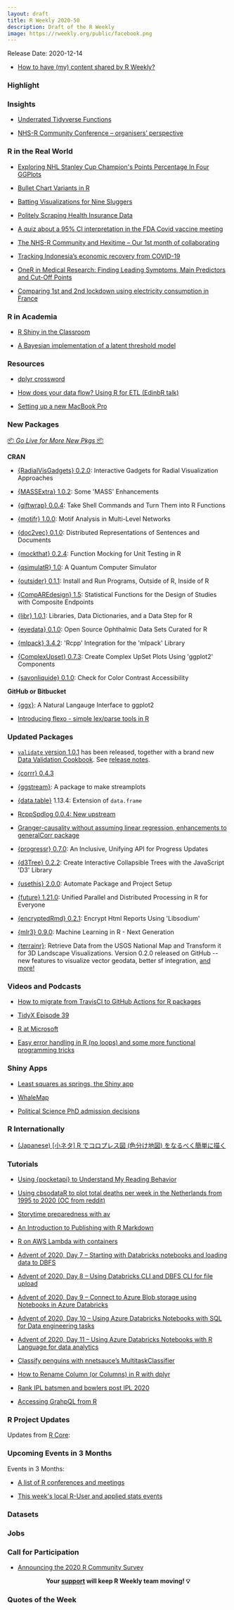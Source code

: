 ```yaml
---
layout: draft
title: R Weekly 2020-50
description: Draft of the R Weekly
image: https://rweekly.org/public/facebook.png
---
```


Release Date: 2020-12-14

+ [How to have (my) content shared by R Weekly?](https://github.com/rweekly/rweekly.org#how-to-have-my-content-shared-by-r-weekly)


###  Highlight


### Insights

+ [Underrated Tidyverse Functions](https://hugo-portfolio-example.netlify.app/projects/tidyverse_functions/)

+ [NHS-R Community Conference – organisers’ perspective](https://nhsrcommunity.com/blog/nhs-r-community-conference-organisers-perspective/)

### R in the Real World

+ [Exploring NHL Stanley Cup Champion's Points Percentage In Four GGPlots](https://jlaw.netlify.app/2020/12/01/exploring-nhl-stanley-cup-champion-s-points-percentage-in-four-ggplots/)

+ [Bullet Chart Variants in R](https://themockup.blog/posts/2020-11-29-bullet-chart-variants-in-r/)

+ [Batting Visualizations for Nine Sluggers](https://baseballwithr.wordpress.com/2020/12/07/batting-visualizations-for-nine-sluggers/)

+ [Politely Scraping Health Insurance Data](https://joshfangmeier.netlify.app/post/2020-11-28-politely-scraping-health-insurance-data/)

+ [A quiz about a 95% CI interpretation in the FDA Covid vaccine meeting](http://skranz.github.io//r/2020/12/11/CovidVaccineFDAHearingCI.html)

+ [The NHS-R Community and Hexitime – Our 1st month of collaborating](https://nhsrcommunity.com/blog/the-nhs-r-community-and-hexitime-our-1st-month-of-collaborating/)

+ [Tracking Indonesia’s economic recovery from COVID-19](https://r-posts.com/tracking-indonesias-economic-recovery-from-covid-19/)

+ [OneR in Medical Research: Finding Leading Symptoms, Main Predictors and Cut-Off Points](https://blog.ephorie.de/oner-in-medical-research-finding-leading-symptoms-main-predictors-and-cut-off-points)

+ [Comparing 1st and 2nd lockdown using electricity consumption in France](/article/2020-12/electricity-conso-france/)


###  R in Academia

+ [R Shiny in the Classroom](https://r-posts.com/r-shiny-in-the-classroom/)

+ [A Bayesian implementation of a latent threshold model](https://www.rdatagen.net/post/a-latent-threshold-model-to-estimate-treatment-effects/)

###  Resources

+ [dplyr crossword](https://karaman.is/blog/2020/12/dplyr-crossword/)

+ [How does your data flow? Using R for ETL (EdinbR talk)](https://scottishsnow.wordpress.com/2020/12/08/how-data-flow/)

+ [Setting up a new MacBook Pro](https://www.garrickadenbuie.com/blog/setting-up-a-new-macbook-pro/)

###  New Packages

<p class="added-hostname"><a href="https://rweekly.org/live" target="_blank" class="externalLink">📦 <i>Go Live for More New Pkgs</i> 📦</a></p>

**CRAN**

+ [{RadialVisGadgets} 0.2.0](https://cran.r-project.org/package=RadialVisGadgets): Interactive Gadgets for Radial Visualization Approaches

+ [{MASSExtra} 1.0.2](https://cran.r-project.org/package=MASSExtra): Some 'MASS' Enhancements

+ [{giftwrap} 0.0.4](https://cran.r-project.org/package=giftwrap): Take Shell Commands and Turn Them into R Functions

+ [{motifr} 1.0.0](https://cran.r-project.org/package=motifr): Motif Analysis in Multi-Level Networks

+ [{doc2vec} 0.1.0](https://cran.r-project.org/package=doc2vec): Distributed Representations of Sentences and Documents

+ [{mockthat} 0.2.4](https://cran.r-project.org/package=mockthat): Function Mocking for Unit Testing in R

+ [{qsimulatR} 1.0](https://cran.r-project.org/package=qsimulatR): A Quantum Computer Simulator

+ [{outsider} 0.1.1](https://cran.r-project.org/package=outsider): Install and Run Programs, Outside of R, Inside of R

+ [{CompAREdesign} 1.5](https://cran.r-project.org/package=CompAREdesign): Statistical Functions for the Design of Studies with Composite Endpoints

+ [{libr} 1.0.1](https://cran.r-project.org/package=libr): Libraries, Data Dictionaries, and a Data Step for R

+ [{eyedata} 0.1.0](https://cran.r-project.org/package=eyedata): Open Source Ophthalmic Data Sets Curated for R

+ [{mlpack} 3.4.2](https://cran.r-project.org/package=mlpack): 'Rcpp' Integration for the 'mlpack' Library

+ [{ComplexUpset} 0.7.3](https://cran.r-project.org/package=ComplexUpset): Create Complex UpSet Plots Using 'ggplot2' Components

+ [{savonliquide} 0.1.0](https://cran.r-project.org/package=savonliquide): Check for Color Contrast Accessibility


**GitHub or Bitbucket**

+ [{ggx}](https://github.com/brandmaier/ggx): A Natural Langauge Interface to ggplot2

+ [Introducing flexo - simple lex/parse tools in R](https://coolbutuseless.github.io/2020/12/07/introducing-flexo-simple-lex/parse-tools-in-r/)

### Updated Packages

+ [`validate` version 1.0.1](https://cran.r-project.org/package=validate) has been released, together with a brand new 
  [Data Validation Cookbook](https://data-cleaning.github.io/validate/). See [release notes](http://www.markvanderloo.eu/yaRb/2020/12/08/validate-1-0-1-new-features-and-a-cookbook/).
  
+ [{corrr} 0.4.3](https://www.tidyverse.org/blog/2020/12/corrr-0-4-3/)
  
+ [{ggstream}](https://github.com/davidsjoberg/ggstream): A package to make streamplots 
  
+ [{data.table}](https://github.com/Rdatatable/data.table) 1.13.4: Extension of `data.frame`

+ [RcppSpdlog 0.0.4: New upstream](http://dirk.eddelbuettel.com/blog/2020/12/11#rcppspdlog_0.0.4)

+ [Granger-causality without assuming linear regression, enhancements to generalCorr package](https://r-posts.com/granger-causality-without-assuming-linear-regression-enhancements-to-generalcorr-package/)

+ [{progressr} 0.7.0](https://cran.r-project.org/package=progressr): An Inclusive, Unifying API for Progress Updates

+ [{d3Tree} 0.2.2](https://cran.r-project.org/package=d3Tree): Create Interactive Collapsible Trees with the JavaScript 'D3' Library

+ [{usethis} 2.0.0](https://cran.r-project.org/package=usethis): Automate Package and Project Setup

+ [{future} 1.21.0](https://cran.r-project.org/package=future): Unified Parallel and Distributed Processing in R for Everyone

+ [{encryptedRmd} 0.2.1](https://cran.r-project.org/package=encryptedRmd): Encrypt Html Reports Using 'Libsodium'

+ [{mlr3} 0.9.0](https://cran.r-project.org/package=mlr3): Machine Learning in R - Next Generation

+ [{terrainr}](https://github.com/mikemahoney218/terrainr): Retrieve Data from the USGS National Map and Transform it for 3D Landscape Visualizations. Version 0.2.0 released on GitHub -- new features to visualize vector geodata, better sf integration, [and more!](https://github.com/mikemahoney218/terrainr/blob/v0.2.0/NEWS.md)

###  Videos and Podcasts

+ [How to migrate from TravisCI to GitHub Actions for R packages](https://www.youtube.com/watch?v=K4x-uqLl_m4)

+ [TidyX Episode 39](https://youtu.be/jIrun_3-hFI)

+ [R at Microsoft](https://blog.revolutionanalytics.com/2020/12/r-at-microsoft.html)

+ [Easy error handling in R (no loops) and some more functional programming tricks](https://www.youtube.com/watch?v=WjtXc4OXZuk)


### Shiny Apps

+ [Least squares as springs, the Shiny app](https://www.enchufa2.es/archives/least-squares-as-springs-the-shiny-app.html)

+ [WhaleMap](https://whalemap.org/WhaleMap/)

+ [Political Science PhD admission decisions](https://martindevaux.com/2020/11/political-science-phd-admission-decisions/)

### R Internationally

+ [(Japanese) [小ネタ] R でコロプレス図 (色分け地図) をなるべく簡単に描く](https://ill-identified.hatenablog.com/entry/2020/12/07/134705)

###  Tutorials

+ [Using {pocketapi} to Understand My Reading Behavior](https://alletsee.net/blog/using-pocketapi-to-understand-my-reading-behavior/)

+ [Using cbsodataR to plot total deaths per week in the Netherlands from 1995 to 2020 (OC from reddit)](https://www.data-fred.com/post/2020/cbsodatar-reddit/)

+ [Storytime preparedness with av](https://masalmon.eu/2020/12/10/av-storytime/)

+ [An Introduction to Publishing with R Markdown](https://olearydj.github.io/antisimplistic/r/2020/12/08/rmd-intro.html)

+ [R on AWS Lambda with containers](https://mdneuzerling.com/post/r-on-aws-lambda-with-containers/)

+ [Advent of 2020, Day 7 – Starting with Databricks notebooks and loading data to DBFS](https://tomaztsql.wordpress.com/2020/12/07/advent-of-2020-day-7-starting-with-databricks-notebooks-and-loading-data-to-dbfs/)

+ [Advent of 2020, Day 8 – Using Databricks CLI and DBFS CLI for file upload](https://tomaztsql.wordpress.com/2020/12/08/advent-of-2020-day-8-using-databricks-cli-and-dbfs-cli-for-file-upload/)

+ [Advent of 2020, Day 9 – Connect to Azure Blob storage using Notebooks in Azure Databricks](https://tomaztsql.wordpress.com/2020/12/09/advent-of-2020-day-9-connect-to-azure-blob-storage-using-notebooks-in-azure-databricks/)

+ [Advent of 2020, Day 10 – Using Azure Databricks Notebooks with SQL for Data engineering tasks](https://tomaztsql.wordpress.com/2020/12/10/advent-of-2020-day-10-using-azure-databricks-notebooks-with-sql-for-data-engineering-tasks/)

+ [Advent of 2020, Day 11 –  Using Azure Databricks Notebooks with R Language for data analytics](https://tomaztsql.wordpress.com/2020/12/11/advent-of-2020-day-11-using-azure-databricks-notebooks-with-r-language-for-data-analytics/)

+ [Classify penguins with nnetsauce’s MultitaskClassifier](https://thierrymoudiki.github.io/blog/2020/12/11/r/quasirandomizednn/classify-penguins-nnetsauce)

+ [How to Rename Column (or Columns) in R with dplyr](https://www.marsja.se/how-to-rename-column-or-columns-in-r-with-dplyr/)

+ [Rank IPL batsmen and bowlers post IPL 2020](https://gigadom.in/2020/12/10/rank-ipl-batsmen-and-bowlers-post-ipl-2020/)

+ [Accessing GrahpQL from R](https://ropensci.org/blog/2020/12/08/accessing-grahpql-in-r/)

<!--<div class="post-more-begin></div><div class="post-more-end"></div>-->

###  R Project Updates

Updates from [R Core](http://developer.r-project.org/blosxom.cgi/R-devel/NEWS):


###  Upcoming Events in 3 Months

Events in 3 Months:


+ [A list of R conferences and meetings](https://jumpingrivers.github.io/meetingsR/events.html)

+ [This week's local R-User and applied stats events](https://community.rstudio.com/c/irl)


### Datasets

### Jobs




###  Call for Participation

+ [Announcing the 2020 R Community Survey](https://blog.rstudio.com/2020/12/11/2020-survey-announcement/)


<p class="hide-support added-hostname support-rweekly" style="text-align: center;font-weight: bold;">Your <a class="non-visited externalLink" href="https://www.patreon.com/rweekly" onclick="pas(this)">support</a> will keep R Weekly team moving! 💡</p>

###  Quotes of the Week
